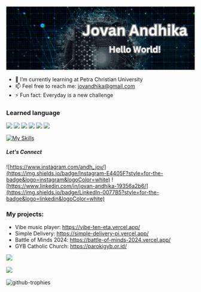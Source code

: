 ![Jovan Andhika](img/BannerProfile.png)

- 🔭 I’m currently learning at Petra Christian University
- 📫 Feel free to reach me: jovandhika@gmail.com
- ⚡ Fun fact: Everyday is a new challenge

### Learned language
<!-- HTML -->
<img src="https://img.shields.io/badge/HTML5-E34F26?style=for-the-badge&logo=html5&logoColor=white"> <img src="https://img.shields.io/badge/CSS3-1572B6?style=for-the-badge&logo=css3&logoColor=white"> <img src="https://img.shields.io/badge/JavaScript-323330?style=for-the-badge&logo=javascript&logoColor=F7DF1E"> <img src="https://img.shields.io/badge/PHP-777BB4?style=for-the-badge&logo=php&logoColor=white"> <img src="https://img.shields.io/badge/Python-FFD43B?style=for-the-badge&logo=python&logoColor=blue"> <img src="https://img.shields.io/badge/C%2B%2B-00599C?style=for-the-badge&logo=c%2B%2B&logoColor=white">

[![My Skills](https://skillicons.dev/icons?i=laravel,mysql,java&theme=light)](https://skillicons.dev)


##### Let's Connect
![https://www.instagram.com/andh_jov/](https://img.shields.io/badge/Instagram-E4405F?style=for-the-badge&logo=instagram&logoColor=white) ![https://www.linkedin.com/in/jovan-andhika-19356a2b6/](https://img.shields.io/badge/LinkedIn-0077B5?style=for-the-badge&logo=linkedin&logoColor=white)

### My projects:
- Vibe music player: https://vibe-ten-eta.vercel.app/
- Simple Delivery: https://simple-delivery-pi.vercel.app/
- Battle of Minds 2024: https://battle-of-minds-2024.vercel.app/
- GYB Catholic Church: https://parokigyb.or.id/

<!-- Contributions -->
![](https://devimg.vercel.app/github/languages/JovanAndhika)

![](http://github-profile-summary-cards.vercel.app/api/cards/profile-details?username=JovanAndhika&theme=tokyonight)

![github-trophies](https://stats.hyo.dev/api/github-trophies?login=JovanAndhika)